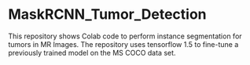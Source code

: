 # MaskRCNN_Tumor_Detection
This repository shows Colab code to perform instance segmentation for tumors in MR Images.
The repository uses tensorflow 1.5 to fine-tune a previously trained model on the MS COCO data set.
